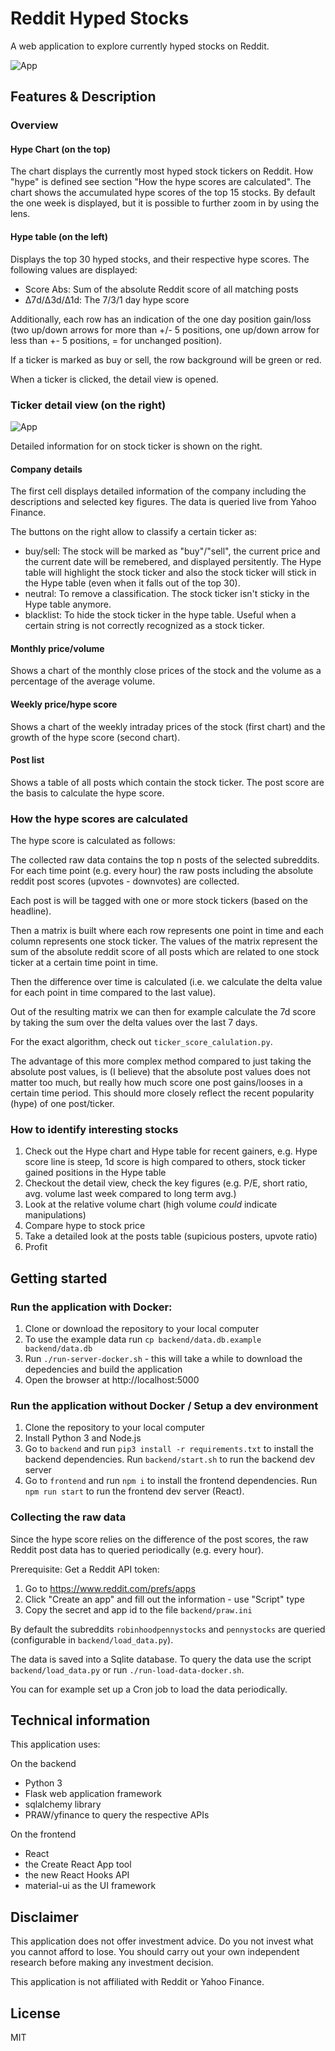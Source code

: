 # Reddit Hyped Stocks

A web application to explore currently hyped stocks on Reddit.

![App](images/1.png)

## Features & Description

### Overview

#### Hype Chart (on the top)

The chart displays the currently most hyped stock tickers on Reddit. How "hype" is defined see section "How the hype scores are calculated".
The chart shows the accumulated hype scores of the top 15 stocks. 
By default the one week is displayed, but it is possible to further zoom in by using the lens.

#### Hype table (on the left)

Displays the top 30 hyped stocks, and their respective hype scores.
The following values are displayed: 

- Score Abs: Sum of the absolute Reddit score of all matching posts
- Δ7d/Δ3d/Δ1d: The 7/3/1 day hype score

Additionally, each row has an indication of the one day position gain/loss (two up/down arrows for more than +/- 5 positions, one up/down arrow for less than +- 5 positions, = for unchanged position).

If a ticker is marked as buy or sell, the row background will be green or red.

When a ticker is clicked, the detail view is opened.

### Ticker detail view (on the right)

![App](images/4.png)

Detailed information for on stock ticker is shown on the right.


#### Company details

The first cell displays detailed information of the company including the descriptions and selected key figures. The data is queried live from Yahoo Finance.

The buttons on the right allow to classify a certain ticker as:
- buy/sell: The stock will be marked as "buy"/"sell", the current price and the current date will be remebered, and displayed persitently. The Hype table will highlight the stock ticker and also the stock ticker will stick in the Hype table (even when it falls out of the top 30).
- neutral: To remove a classification. The stock ticker isn't sticky in the Hype table anymore.
- blacklist: To hide the stock ticker in the hype table. Useful when a certain string is not correctly recognized as a stock ticker.

#### Monthly price/volume

Shows a chart of the monthly close prices of the stock and the volume as a percentage of the average volume.

#### Weekly price/hype score

Shows a chart of the weekly intraday prices of the stock (first chart) and the growth of the hype score (second chart).

#### Post list

Shows a table of all posts which contain the stock ticker. The post score are the basis to calculate the hype score.

### How the hype scores are calculated

The hype score is calculated as follows:

The collected raw data contains the top n posts of the selected subreddits.
For each time point (e.g. every hour) the raw posts including the absolute reddit post scores (upvotes - downvotes) are collected.

Each post is will be tagged with one or more stock tickers (based on the headline).

Then a matrix is built where each row represents one point in time and each column represents one stock ticker. 
The values of the matrix represent the sum of the absolute reddit score of all posts which are related to one stock ticker at a certain time point in time.

Then the difference over time is calculated (i.e. we calculate the delta value for each point in time compared to the last value).  

Out of the resulting matrix we can then for example calculate the 7d score by taking the sum over the delta values over the last 7 days.

For the exact algorithm, check out `ticker_score_calulation.py`.

The advantage of this more complex method compared to just taking the absolute post values, is (I believe) that the absolute post values does not matter too much, but really how much score one post gains/looses in a certain time period. This should more closely reflect the recent popularity (hype) of one post/ticker.


### How to identify interesting stocks

1) Check out the Hype chart and Hype table for recent gainers, e.g. Hype score line is steep, 1d score is high compared to others, stock ticker gained positions in the Hype table
2) Checkout the detail view, check the key figures (e.g. P/E, short ratio, avg. volume last week compared to long term avg.)
3) Look at the relative volume chart (high volume *could* indicate manipulations)
4) Compare hype to stock price
5) Take a detailed look at the posts table (supicious posters, upvote ratio)
6) Profit

## Getting started


### Run the application with Docker:

1) Clone or download the repository to your local computer
2) To use the example data run `cp backend/data.db.example backend/data.db`
3) Run `./run-server-docker.sh` - this will take a while to download the depedencies and build the application
4) Open the browser at http://localhost:5000

### Run the application without Docker / Setup a dev environment

1) Clone the repository to your local computer
2) Install Python 3 and Node.js
3) Go to `backend` and run `pip3 install -r requirements.txt` to install the backend dependencies. Run `backend/start.sh` to run the backend dev server
4) Go to `frontend` and run `npm i` to install the frontend dependencies. Run `npm run start` to run the frontend dev server (React).

### Collecting the raw data

Since the hype score relies on the difference of the post scores, the raw Reddit post data has to queried periodically (e.g. every hour). 

Prerequisite: Get a Reddit API token:
1) Go to https://www.reddit.com/prefs/apps 
2) Click "Create an app" and fill out the information - use "Script" type
3) Copy the secret and app id to the file `backend/praw.ini`

By default the subreddits `robinhoodpennystocks` and `pennystocks` are queried (configurable in `backend/load_data.py`). 

The data is saved into a Sqlite database. 
To query the data use the script `backend/load_data.py` or run `./run-load-data-docker.sh`.

You can for example set up a Cron job to load the data periodically.

## Technical information

This application uses:

On the backend

- Python 3
- Flask web application framework
- sqlalchemy library 
- PRAW/yfinance to query the respective APIs

On the frontend
- React
- the Create React App tool
- the new React Hooks API
- material-ui as the UI framework


## Disclaimer

This application does not offer investment advice. Do you not invest what you cannot afford to lose. You should carry out your own independent research before making any investment decision.

This application is not affiliated with Reddit or Yahoo Finance.

## License

MIT

